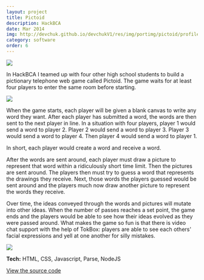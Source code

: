 ```yaml
---
layout: project
title: Pictoid
description: HackBCA
date: Mar 2014
img: http://devchuk.github.io/devchukV1/res/img/portimg/pictoid/profile2.png
category: software
order: 6
---
```


![](http://devchuk.github.io/devchukV1/res/img/portimg/pictoid/pictoid2.png)

In HackBCA I teamed up with four other high school students to build a pictionary telephone web game called Pictoid. The game waits for at least four players to enter the same room before starting.

![](http://devchuk.github.io/devchukV1/res/img/portimg/pictoid/room2.png)

When the game starts, each player will be given a blank canvas to write any word they want. After each player has submitted a word, the words are then sent to the next player in line. In a situation with four players, player 1 would send a word to player 2. Player 2 would send a word to player 3. Player 3 would send a word to player 4. Then player 4 would send a word to player 1. 

In short, each player would create a word and receive a word.


After the words are sent around, each player must draw a picture to represent that word within a ridiculously short time limit. Then the pictures are sent around. The players then must try to guess a word that represents the drawings they receive. Next, those words the players guessed would be sent around and the players much now draw another picture to represent the words they receive. 

Over time, the ideas conveyed through the words and pictures will mutate into other ideas. When the number of passes reaches a set point, the game ends and the players would be able to see how their ideas evolved as they were passed around. What makes the game so fun is that there is video chat support with the help of TokBox: players are able to see each others' facial expressions and yell at one another for silly mistakes.

![](http://devchuk.github.io/devchukV1/res/img/portimg/pictoid/profile.png)


**Tech:** HTML, CSS, Javascript, Parse, NodeJS

[View the source code](https://github.com/devChuk/HackBCA_CSTUY)